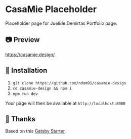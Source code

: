 # CasaMie Placeholder

Placeholder page for Juelide Demirtas Portfolio page.

## 📷 Preview

https://casamie.design/

## 🚀 Installation

1. `git clone https://github.com/ndom91/casamie-design`
2. `cd casamie-design && npm i`
3. `npm run dev`

Your page will then be available at `http://localhost:8000`

## 🙏 Thanks

Based on this [Gatsby Starter](https://github.com/codebushi/gatsby-starter-dimension).
